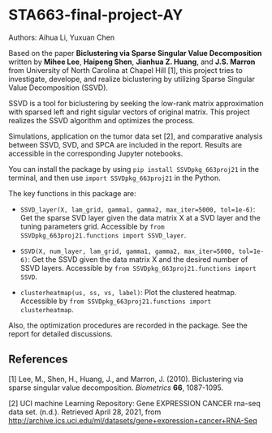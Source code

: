 # STA663-final-project-AY
Authors: Aihua Li, Yuxuan Chen

Based on the paper **Biclustering via Sparse Singular Value Decomposition** written by **Mihee Lee**, **Haipeng Shen**, **Jianhua Z. Huang**, and **J.S. Marron** from University of North Carolina at Chapel Hill [1], this project tries to investigate, develope, and realize biclustering by utilizing Sparse Singular Value Decomposition (SSVD).

SSVD is a tool for biclustering by seeking the low-rank matrix approximation with sparsed left and right sigular vectors of original matrix. This project realizes the SSVD algorithm and optimizes the process. 

Simulations, application on the tumor data set [2], and comparative analysis between SSVD, SVD, and SPCA are included in the report. Results are accessible in the corresponding Jupyter notebooks. 


You can install the package by using `pip install SSVDpkg_663proj21` in the terminal, and then use `import SSVDpkg_663proj21` in the Python.

The key functions in this package are:

- `SSVD_layer(X, lam_grid, gamma1, gamma2, max_iter=5000, tol=1e-6)`: Get the sparse SVD layer given the data matrix X at a SVD layer and the tuning parameters grid. Accessible by `from SSVDpkg_663proj21.functions import SSVD_layer`. 

- `SSVD(X, num_layer, lam_grid, gamma1, gamma2, max_iter=5000, tol=1e-6)`: Get the SSVD given the data matrix X and the desired number of SSVD layers. Accessible by `from SSVDpkg_663proj21.functions import SSVD`. 

- `clusterheatmap(us, ss, vs, label)`: Plot the clustered heatmap. Accessible by `from SSVDpkg_663proj21.functions import clusterheatmap`. 

Also, the optimization procedures are recorded in the package. See the report for detailed discussions. 

 
## References

[1] Lee, M., Shen, H., Huang, J., and Marron, J. (2010). Biclustering via sparse singular value decomposition. *Biometrics* **66**, 1087-1095. 
 
[2] UCI machine Learning Repository: Gene EXPRESSION CANCER rna-seq data set. (n.d.). Retrieved April 28, 2021, from http://archive.ics.uci.edu/ml/datasets/gene+expression+cancer+RNA-Seq
